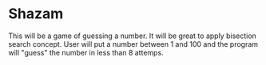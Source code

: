 # Shazam

This will be a game of guessing a number. It will be great to apply bisection search concept.
User will put a number between 1 and 100 and the program will "guess" the number in less than 8 attemps.
